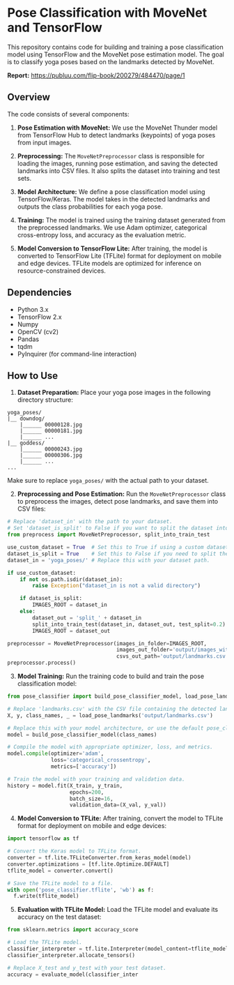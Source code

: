 # Pose Classification with MoveNet and TensorFlow

This repository contains code for building and training a pose classification model using TensorFlow and the MoveNet pose estimation model. The goal is to classify yoga poses based on the landmarks detected by MoveNet.

**Report:** https://publuu.com/flip-book/200279/484470/page/1

## Overview

The code consists of several components:

1. **Pose Estimation with MoveNet:** We use the MoveNet Thunder model from TensorFlow Hub to detect landmarks (keypoints) of yoga poses from input images.

2. **Preprocessing:** The `MoveNetPreprocessor` class is responsible for loading the images, running pose estimation, and saving the detected landmarks into CSV files. It also splits the dataset into training and test sets.

3. **Model Architecture:** We define a pose classification model using TensorFlow/Keras. The model takes in the detected landmarks and outputs the class probabilities for each yoga pose.

4. **Training:** The model is trained using the training dataset generated from the preprocessed landmarks. We use Adam optimizer, categorical cross-entropy loss, and accuracy as the evaluation metric.

5. **Model Conversion to TensorFlow Lite:** After training, the model is converted to TensorFlow Lite (TFLite) format for deployment on mobile and edge devices. TFLite models are optimized for inference on resource-constrained devices.

## Dependencies

- Python 3.x
- TensorFlow 2.x
- Numpy
- OpenCV (cv2)
- Pandas
- tqdm
- PyInquirer (for command-line interaction)

## How to Use

1. **Dataset Preparation:** Place your yoga pose images in the following directory structure:

```
yoga_poses/
|__ downdog/
    |______ 00000128.jpg
    |______ 00000181.jpg
    |______ ...
|__ goddess/
    |______ 00000243.jpg
    |______ 00000306.jpg
    |______ ...
...
```

Make sure to replace `yoga_poses/` with the actual path to your dataset.

2. **Preprocessing and Pose Estimation:** Run the `MoveNetPreprocessor` class to preprocess the images, detect pose landmarks, and save them into CSV files:

```python
# Replace 'dataset_in' with the path to your dataset.
# Set 'dataset_is_split' to False if you want to split the dataset into train and test sets.
from preprocess import MoveNetPreprocessor, split_into_train_test

use_custom_dataset = True  # Set this to True if using a custom dataset.
dataset_is_split = True    # Set this to False if you need to split the dataset.
dataset_in = 'yoga_poses/' # Replace this with your dataset path.

if use_custom_dataset:
    if not os.path.isdir(dataset_in):
        raise Exception("dataset_in is not a valid directory")

    if dataset_is_split:
        IMAGES_ROOT = dataset_in
    else:
        dataset_out = 'split_' + dataset_in
        split_into_train_test(dataset_in, dataset_out, test_split=0.2)
        IMAGES_ROOT = dataset_out

preprocessor = MoveNetPreprocessor(images_in_folder=IMAGES_ROOT,
                                   images_out_folder='output/images_with_landmarks',
                                   csvs_out_path='output/landmarks.csv')
preprocessor.process()
```

3. **Model Training:** Run the training code to build and train the pose classification model:

```python
from pose_classifier import build_pose_classifier_model, load_pose_landmarks

# Replace 'landmarks.csv' with the CSV file containing the detected landmarks.
X, y, class_names, _ = load_pose_landmarks('output/landmarks.csv')

# Replace this with your model architecture, or use the default pose_classifier model.
model = build_pose_classifier_model(class_names)

# Compile the model with appropriate optimizer, loss, and metrics.
model.compile(optimizer='adam',
              loss='categorical_crossentropy',
              metrics=['accuracy'])

# Train the model with your training and validation data.
history = model.fit(X_train, y_train,
                    epochs=200,
                    batch_size=16,
                    validation_data=(X_val, y_val))
```

4. **Model Conversion to TFLite:** After training, convert the model to TFLite format for deployment on mobile and edge devices:

```python
import tensorflow as tf

# Convert the Keras model to TFLite format.
converter = tf.lite.TFLiteConverter.from_keras_model(model)
converter.optimizations = [tf.lite.Optimize.DEFAULT]
tflite_model = converter.convert()

# Save the TFLite model to a file.
with open('pose_classifier.tflite', 'wb') as f:
  f.write(tflite_model)
```

5. **Evaluation with TFLite Model:** Load the TFLite model and evaluate its accuracy on the test dataset:

```python
from sklearn.metrics import accuracy_score

# Load the TFLite model.
classifier_interpreter = tf.lite.Interpreter(model_content=tflite_model)
classifier_interpreter.allocate_tensors()

# Replace X_test and y_test with your test dataset.
accuracy = evaluate_model(classifier_inter
